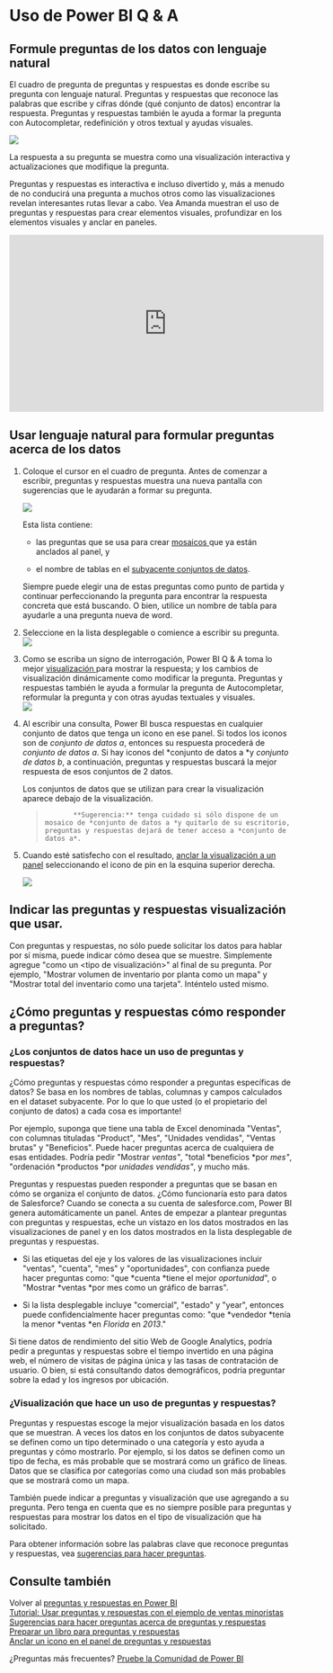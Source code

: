 <properties
   pageTitle="Uso de Power BI Q & A"
   description="Uso de Power BI Q & A"
   services="powerbi"
   documentationCenter=""
   authors="mihart"
   manager="mblythe"
   backup=""
   editor=""
   tags=""
   featuredVideoId="qMf7OLJfCz8"
   qualityFocus="no"
   qualityDate=""/>

<tags
   ms.service="powerbi"
   ms.devlang="NA"
   ms.topic="article"
   ms.tgt_pltfrm="NA"
   ms.workload="powerbi"
   ms.date="08/23/2016"
   ms.author="mihart"/>

# Uso de Power BI Q & A  

## Formule preguntas de los datos con lenguaje natural  
El cuadro de pregunta de preguntas y respuestas es donde escribe su pregunta con lenguaje natural. Preguntas y respuestas que reconoce las palabras que escribe y cifras dónde (qué conjunto de datos) encontrar la respuesta. Preguntas y respuestas también le ayuda a formar la pregunta con Autocompletar, redefinición y otros textual y ayudas visuales.

![](media/powerbi-service-how-to-use-q-and-a/powerbi-qna.png)

La respuesta a su pregunta se muestra como una visualización interactiva y actualizaciones que modifique la pregunta.

Preguntas y respuestas es interactiva e incluso divertido y, más a menudo de no conducirá una pregunta a muchos otros como las visualizaciones revelan interesantes rutas llevar a cabo. Vea Amanda muestran el uso de preguntas y respuestas para crear elementos visuales, profundizar en los elementos visuales y anclar en paneles.

<iframe width="560" height="315" src="https://www.youtube.com/embed/qMf7OLJfCz8?list=PL1N57mwBHtN0JFoKSR0n-tBkUJHeMP2cP" frameborder="0" allowfullscreen></iframe>

## Usar lenguaje natural para formular preguntas acerca de los datos

1.  Coloque el cursor en el cuadro de pregunta. Antes de comenzar a escribir, preguntas y respuestas muestra una nueva pantalla con sugerencias que le ayudarán a formar su pregunta.

    ![](media/powerbi-service-how-to-use-q-and-a/powerbi-qna-cursor.png)  

    Esta lista contiene:  
    - las preguntas que se usa para crear [mosaicos ](powerbi-service-dashboard-tiles.md)que ya están anclados al panel, y  

    - el nombre de tablas en el [subyacente conjuntos de datos](powerbi-service-get-data.md).  

    Siempre puede elegir una de estas preguntas como punto de partida y continuar perfeccionando la pregunta para encontrar la respuesta concreta que está buscando.  O bien, utilice un nombre de tabla para ayudarle a una pregunta nueva de word.

2.  Seleccione en la lista desplegable o comience a escribir su pregunta.  
    ![](media/powerbi-service-how-to-use-q-and-a/powerbi-qna-list.png)

3.  Como se escriba un signo de interrogación, Power BI Q & A toma lo mejor [visualización ](powerbi-service-visualization-types-for-reports-and-q-and-a.md)para mostrar la respuesta; y los cambios de visualización dinámicamente como modificar la pregunta. Preguntas y respuestas también le ayuda a formular la pregunta de Autocompletar, reformular la pregunta y con otras ayudas textuales y visuales.  
    ![](media/powerbi-service-how-to-use-q-and-a/powerbi-qna-viz.png)

4.  Al escribir una consulta, Power BI busca respuestas en cualquier conjunto de datos que tenga un icono en ese panel.  Si todos los iconos son de *conjunto de datos a*, entonces su respuesta procederá de *conjunto de datos a*.  Si hay iconos del *conjunto de datos a *y *conjunto de datos b*, a continuación, preguntas y respuestas buscará la mejor respuesta de esos conjuntos de 2 datos.

    Los conjuntos de datos que se utilizan para crear la visualización aparece debajo de la visualización.  

    >
    >            **Sugerencia:** tenga cuidado si sólo dispone de un mosaico de *conjunto de datos a *y quitarlo de su escritorio, preguntas y respuestas dejará de tener acceso a *conjunto de datos a*.

5.  Cuando esté satisfecho con el resultado, [anclar la visualización a un panel](powerbi-service-pin-a-tile-to-a-dashboard-from-the-question-box.md) seleccionando el icono de pin en la esquina superior derecha.

    ![](media/powerbi-service-how-to-use-q-and-a/PBI_QnA_finish-typing-question.jpg)

## Indicar las preguntas y respuestas visualización que usar.  
Con preguntas y respuestas, no sólo puede solicitar los datos para hablar por sí misma, puede indicar cómo desea que se muestre. Simplemente agregue "como un &lt;tipo de visualización&gt;" al final de su pregunta.  Por ejemplo, "Mostrar volumen de inventario por planta como un mapa" y "Mostrar total del inventario como una tarjeta".  Inténtelo usted mismo.


## ¿Cómo preguntas y respuestas cómo responder a preguntas?  
### ¿Los conjuntos de datos hace un uso de preguntas y respuestas?

¿Cómo preguntas y respuestas cómo responder a preguntas específicas de datos? Se basa en los nombres de tablas, columnas y campos calculados en el dataset subyacente. Por lo que lo que usted (o el propietario del conjunto de datos) a cada cosa es importante! 

Por ejemplo, suponga que tiene una tabla de Excel denominada "Ventas", con columnas tituladas "Product", "Mes", "Unidades vendidas", "Ventas brutas" y "Beneficios". Puede hacer preguntas acerca de cualquiera de esas entidades.  Podría pedir "Mostrar *ventas"*, "total *beneficios *por *mes"*, "ordenación *productos *por *unidades vendidas"*, y mucho más.

Preguntas y respuestas pueden responder a preguntas que se basan en cómo se organiza el conjunto de datos. ¿Cómo funcionaría esto para datos de Salesforce? Cuando se conecta a su cuenta de salesforce.com, Power BI genera automáticamente un panel.  Antes de empezar a plantear preguntas con preguntas y respuestas, eche un vistazo en los datos mostrados en las visualizaciones de panel y en los datos mostrados en la lista desplegable de preguntas y respuestas.

-   Si las etiquetas del eje y los valores de las visualizaciones incluir "ventas", "cuenta", "mes" y "oportunidades", con confianza puede hacer preguntas como: "que *cuenta *tiene el mejor *oportunidad*", o "Mostrar *ventas *por mes como un gráfico de barras".
 
-   Si la lista desplegable incluye "comercial", "estado" y "year", entonces puede confidencialmente hacer preguntas como: "que *vendedor *tenía la menor *ventas *en *Florida* en *2013*."

Si tiene datos de rendimiento del sitio Web de Google Analytics, podría pedir a preguntas y respuestas sobre el tiempo invertido en una página web, el número de visitas de página única y las tasas de contratación de usuario. O bien, si está consultando datos demográficos, podría preguntar sobre la edad y los ingresos por ubicación.

### ¿Visualización que hace un uso de preguntas y respuestas?  
Preguntas y respuestas escoge la mejor visualización basada en los datos que se muestran. A veces los datos en los conjuntos de datos subyacente se definen como un tipo determinado o una categoría y esto ayuda a preguntas y cómo mostrarlo. Por ejemplo, si los datos se definen como un tipo de fecha, es más probable que se mostrará como un gráfico de líneas. Datos que se clasifica por categorías como una ciudad son más probables que se mostrará como un mapa.

También puede indicar a preguntas y visualización que use agregando a su pregunta. Pero tenga en cuenta que es no siempre posible para preguntas y respuestas para mostrar los datos en el tipo de visualización que ha solicitado.

Para obtener información sobre las palabras clave que reconoce preguntas y respuestas, vea [sugerencias para hacer preguntas](powerbi-service-q-and-a-tips.md).

## Consulte también  
Volver al [preguntas y respuestas en Power BI](powerbi-service-q-and-a.md)  
[Tutorial: Usar preguntas y respuestas con el ejemplo de ventas minoristas](powerbi-service-tutorial-introduction-to-q-and-a.md)  
[Sugerencias para hacer preguntas acerca de preguntas y respuestas](powerbi-service-q-and-a-tips.md)  
[Preparar un libro para preguntas y respuestas](powerbi-service-make-your-data-work-well-with-q-and-a.md)  
[Anclar un icono en el panel de preguntas y respuestas](powerbi-service-pin-a-tile-to-a-dashboard-from-the-question-box.md)  

¿Preguntas más frecuentes? [Pruebe la Comunidad de Power BI](http://community.powerbi.com/)
